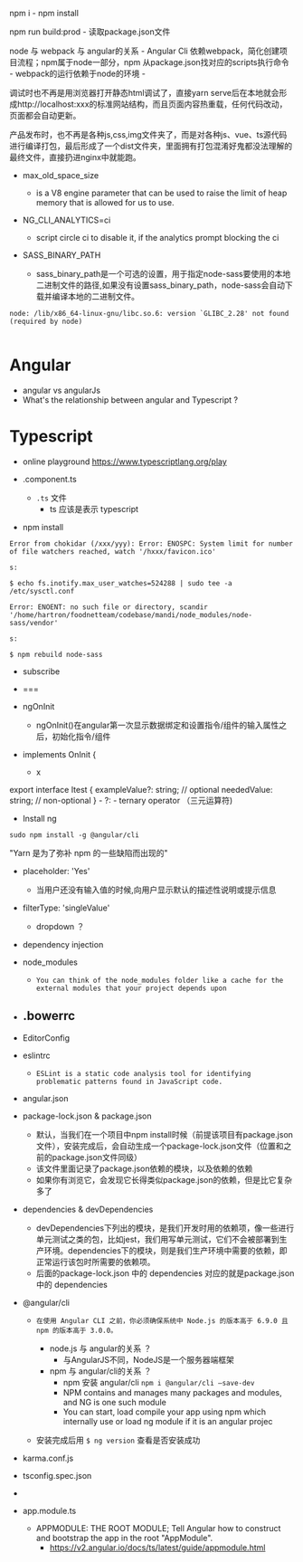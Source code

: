 npm i
    - npm install

npm run build:prod
    - 读取package.json文件

node 与 webpack 与 angular的关系
    - Angular Cli 依赖webpack，简化创建项目流程；npm属于node一部分，npm 从package.json找对应的scripts执行命令
    - webpack的运行依赖于node的环境
    - 

调试时也不再是用浏览器打开静态html调试了，直接yarn serve后在本地就会形成http://localhost:xxx的标准网站结构，而且页面内容热重载，任何代码改动，页面都会自动更新。

产品发布时，也不再是各种js,css,img文件夹了，而是对各种js、vue、ts源代码进行编译打包，最后形成了一个dist文件夹，里面拥有打包混淆好鬼都没法理解的最终文件，直接扔进nginx中就能跑。

- max_old_space_size
    - is a V8 engine parameter that can be used to raise the limit of heap memory that is allowed for us to use.

- NG_CLI_ANALYTICS=ci
    - script circle ci to disable it, if the analytics prompt blocking the ci

- SASS_BINARY_PATH
    - sass_binary_path是一个可选的设置，用于指定node-sass要使用的本地二进制文件的路径,如果没有设置sass_binary_path，node-sass会自动下载并编译本地的二进制文件。


```
node: /lib/x86_64-linux-gnu/libc.so.6: version `GLIBC_2.28' not found (required by node)


```

# Angular
- angular vs angularJs
- What's the relationship between angular and Typescript ?

# Typescript
- online playground https://www.typescriptlang.org/play


- .component.ts
    - `.ts` 文件
        - ts 应该是表示 typescript

- npm install


```
Error from chokidar (/xxx/yyy): Error: ENOSPC: System limit for number of file watchers reached, watch '/hxxx/favicon.ico'

s:

$ echo fs.inotify.max_user_watches=524288 | sudo tee -a /etc/sysctl.conf
```

```
Error: ENOENT: no such file or directory, scandir '/home/hartron/foodnetteam/codebase/mandi/node_modules/node-sass/vendor'

s:

$ npm rebuild node-sass
```

- subscribe

- ===

- ngOnInit
    - ngOnInit()在angular第一次显示数据绑定和设置指令/组件的输入属性之后，初始化指令/组件

- implements OnInit {
    - x

export interface Itest
{
 exampleValue?: string; // optional
 neededValue: string; // non-optional
}
    - ?:
        - ternary operator （三元运算符)

- Install ng
```
sudo npm install -g @angular/cli
```


"Yarn 是为了弥补 npm 的一些缺陷而出现的"

- placeholder: 'Yes'
    - 当用户还没有输入值的时候,向用户显示默认的描述性说明或提示信息

- filterType: 'singleValue'
    - dropdown ？

- dependency injection

- node_modules
    - `You can think of the node_modules folder like a cache for the external modules that your project depends upon`

- .bowerrc
    - 

- EditorConfig

- eslintrc
    - `ESLint is a static code analysis tool for identifying problematic patterns found in JavaScript code.`

- angular.json

- package-lock.json & package.json
    - 默认，当我们在一个项目中npm install时候（前提该项目有package.json文件），安装完成后，会自动生成一个package-lock.json文件（位置和之前的package.json文件同级）
    - 该文件里面记录了package.json依赖的模块，以及依赖的依赖
    - 如果你有浏览它，会发现它长得类似package.json的依赖，但是比它复杂多了

- dependencies & devDependencies
    - devDependencies下列出的模块，是我们开发时用的依赖项，像一些进行单元测试之类的包，比如jest，我们用写单元测试，它们不会被部署到生产环境。dependencies下的模块，则是我们生产环境中需要的依赖，即正常运行该包时所需要的依赖项。
    - 后面的package-lock.json 中的 dependencies 对应的就是package.json中的 dependencies


- @angular/cli
    - `在使用 Angular CLI 之前，你必须确保系统中 Node.js 的版本高于 6.9.0 且 npm 的版本高于 3.0.0。`
        - node.js 与 angular的关系 ？
            - 与AngularJS不同，NodeJS是一个服务器端框架
        - npm 与 angular/cli的关系 ？
            - npm 安装 angular/cli  `npm i @angular/cli –save-dev`
            - NPM contains and manages many packages and modules, and NG is one such module
            - You can start, load compile your app using npm which internally use or load ng module if it is an angular projec

    - 安装完成后用 `$ ng version` 查看是否安装成功

- karma.conf.js

- tsconfig.spec.json

- <router-outlet></router-outlet>

- app.module.ts
    - APPMODULE: THE ROOT MODULE; Tell Angular how to construct and bootstrap the app in the root "AppModule".
        - https://v2.angular.io/docs/ts/latest/guide/appmodule.html
